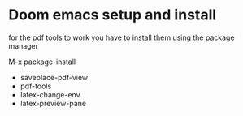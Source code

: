 # Doom emacs setup and install


for the pdf tools to work you have to install them using the package manager

M-x package-install <name of package>


- saveplace-pdf-view
- pdf-tools
- latex-change-env
- latex-preview-pane

